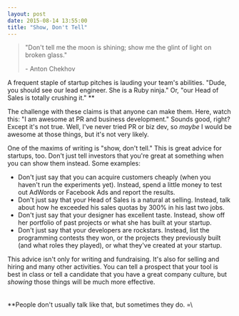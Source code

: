 ```yaml
---
layout: post
date: 2015-08-14 13:55:00
title: "Show, Don't Tell"
---
```

> "Don't tell me the moon is shining; show me the glint of light on broken glass."  
> 
> \- Anton Chekhov

A frequent staple of startup pitches is lauding your team's abilities. "Dude, you should see our lead engineer. She is a Ruby ninja." Or, "our Head of Sales is totally crushing it." **

The challenge with these claims is that anyone can make them. Here, watch this: "I am awesome at PR and business development." Sounds good, right? Except it's not true. Well, I've never tried PR or biz dev, so *maybe* I would be awesome at those things, but it's not very likely.

One of the maxims of writing is "show, don't tell." This is great advice for startups, too. Don't just tell investors that you're great at something when you can show them instead. Some examples:

* Don't just say that you can acquire customers cheaply (when you haven't run the experiments yet). Instead, spend a little money to test out AdWords or Facebook Ads and report the results.
* Don't just say that your Head of Sales is a natural at selling. Instead, talk about how he exceeded his sales quotas by 300% in his last two jobs.
* Don't just say that your designer has excellent taste. Instead, show off her portfolio of past projects or what she has built at your startup.
* Don't just say that your developers are rockstars. Instead, list the programming contests they won, or the projects they previously built (and what roles they played), or what they've created at your startup.

This advice isn't only for writing and fundraising. It's also for selling and hiring and many other activities. You can tell a prospect that your tool is best in class or tell a candidate that you have a great company culture, but _showing_ those things will be much more effective.  
<br>
<br>
**People don't usually talk like that, but sometimes they do. =\

